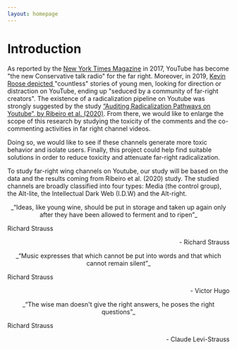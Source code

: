 ```yaml
---
layout: homepage
---
```


# Introduction

As reported by the [New York Times Magazine](https://www.nytimes.com/2017/08/03/magazine/for-the-new-far-right-youtube-has-become-the-new-talk-radio.htm) in 2017, YouTube has become "the new Conservative talk radio" for the far right. Moreover, in 2019, [Kevin Roose depicted ](https://www.nytimes.com/interactive/2019/06/08/technology/youtube-radical.html) "countless" stories of young men, looking for direction or distraction on YouTube, ending up "seduced by a community of far-right creators". The existence of a radicalization pipeline on Youtube was strongly suggested by the study [“Auditing Radicalization Pathways on Youtube”, by Ribeiro et al. (2020)](https://dlab.epfl.ch/people/west/pub/HortaRibeiro-Ottoni-West-Almeida-Meira_FAT-20.pdf). 
From there, we would like to enlarge the scope of this research by studying the toxicity of the comments and the co-commenting activities in far right channel videos. 

Doing so, we would like to see if these channels generate more toxic behavior and isolate users. Finally, this project could help find suitable solutions in order to reduce toxicity and attenuate far-right radicalization.

To study far-right wing channels on Youtube, our study will be based on the data and the results coming from Ribeiro et al. (2020) study. The studied channels are broadly classified into four types: Media (the control group), the Alt-lite, the Intellectual Dark Web (I.D.W) and the Alt-right. 

<p align="center">
    _“Ideas, like young wine, should be put in storage and taken up again only after they have been allowed to ferment and to ripen”_
</p>
Richard Strauss
<p align="right ">
    - Richard Strauss
</p>

<p align="center">
    _“Music expresses that which cannot be put into words and that which cannot remain silent”_
</p>
Richard Strauss
<p align="right ">
    - Victor Hugo
</p>

<p align="center">
    _“The wise man doesn't give the right answers, he poses the right questions”_
</p>
Richard Strauss
<p align="right ">
    - Claude Levi-Strauss
</p>

